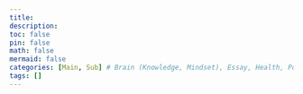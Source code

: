 ```yaml
---
title:
description:
toc: false
pin: false
math: false
mermaid: false
categories: [Main, Sub] # Brain (Knowledge, Mindset), Essay, Health, Politics (Effective Altruism), Productivity, Reading, Technology (AI), Veganism
tags: []
---
```


